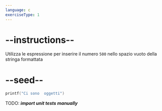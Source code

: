 ```yaml
---
language: c
exerciseType: 1
---
```


# --instructions--

Utilizza le espressione per inserire il numero `500` nello spazio vuoto della stringa formattata

# --seed--

```c
printf("Ci sono  oggetti")
```

TODO: ___import unit tests manually___
